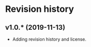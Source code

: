 Revision history
=======================



v1.0.* (2019-11-13)
----------------------

* Adding revision history and license.
